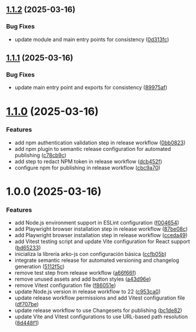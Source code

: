 ## [1.1.2](https://github.com/arimakey/arko-js/compare/v1.1.1...v1.1.2) (2025-03-16)


### Bug Fixes

* update module and main entry points for consistency ([0d313fc](https://github.com/arimakey/arko-js/commit/0d313fc2a0ff43dfa0bf4d46588c2552b45514a3))

## [1.1.1](https://github.com/arimakey/arko-js/compare/v1.1.0...v1.1.1) (2025-03-16)


### Bug Fixes

* update main entry point and exports for consistency ([89975af](https://github.com/arimakey/arko-js/commit/89975af4cac1c518afead0c21995c696f1746652))

# [1.1.0](https://github.com/arimakey/arko-js/compare/v1.0.0...v1.1.0) (2025-03-16)


### Features

* add npm authentication validation step in release workflow ([0bb0823](https://github.com/arimakey/arko-js/commit/0bb0823b13fff3b909ac383f109a1cc3ff0f4dfc))
* add npm plugin to semantic release configuration for automated publishing ([c78cb9c](https://github.com/arimakey/arko-js/commit/c78cb9c9739d5d624b87398e0c1487f17db4a28b))
* add step to redact NPM token in release workflow ([dcb452f](https://github.com/arimakey/arko-js/commit/dcb452f21ca4e5e84672953c5a218f5877fe02a5))
* configure npm for publishing in release workflow ([cbc9a70](https://github.com/arimakey/arko-js/commit/cbc9a70985999cf771611cd18f5a8ce58d165231))

# 1.0.0 (2025-03-16)


### Features

* add Node.js environment support in ESLint configuration ([f004654](https://github.com/arimakey/arko-js/commit/f0046547a877f944c3f32f8f2868d581de817e54))
* add Playwright browser installation step in release workflow ([87be08c](https://github.com/arimakey/arko-js/commit/87be08cbc32a2d5e51a4f3b9e9da80348be4072f))
* add Playwright browser installation step in release workflow ([cceda49](https://github.com/arimakey/arko-js/commit/cceda4901ae7578689e602aff5f66e5e720e40fd))
* add Vitest testing script and update Vite configuration for React support ([bd65233](https://github.com/arimakey/arko-js/commit/bd65233bf6a34ba681bfc4c73346b3c1b7f5855f))
* inicializa la librería arko-js con configuración básica ([ccfb05b](https://github.com/arimakey/arko-js/commit/ccfb05bf4a71c7d2e79a3db235756620b9f54523))
* integrate semantic release for automated versioning and changelog generation ([5112f5c](https://github.com/arimakey/arko-js/commit/5112f5c3db42b077baab9cac9b77e9589ef7a199))
* remove test step from release workflow ([a66f66f](https://github.com/arimakey/arko-js/commit/a66f66f7fe54e77e17ad022f81e939008072458d))
* remove unused assets and add button styles ([a43d96e](https://github.com/arimakey/arko-js/commit/a43d96e673dcae3ebf6e0fc626bec5724ce573fc))
* remove Vitest configuration file ([f86051e](https://github.com/arimakey/arko-js/commit/f86051e676542ee236fe7b4da22dc75733344356))
* update Node.js version in release workflow to 22 ([c953ca0](https://github.com/arimakey/arko-js/commit/c953ca0118464f5522029560b839ca59955382b0))
* update release workflow permissions and add Vitest configuration file ([df707be](https://github.com/arimakey/arko-js/commit/df707be43b6f00f3c3314809bfc13b0127c85415))
* update release workflow to use Changesets for publishing ([bc1de82](https://github.com/arimakey/arko-js/commit/bc1de820665cf11fc78587018e7a8da714eadecd))
* update Vite and Vitest configurations to use URL-based path resolution ([8d448f1](https://github.com/arimakey/arko-js/commit/8d448f13257c6152e0a9b01cc989f272ff99229d))
